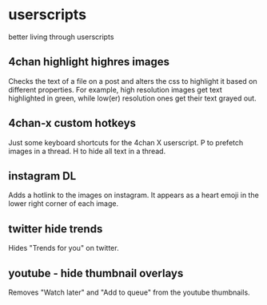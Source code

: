 # userscripts
better living through userscripts

## 4chan highlight highres images
Checks the text of a file on a post and alters the css to highlight it based on different properties.
For example, high resolution images get text highlighted in green, while low(er) resolution ones get their text grayed out.

## 4chan-x custom hotkeys
Just some keyboard shortcuts for the 4chan X userscript.
P to prefetch images in a thread. H to hide all text in a thread.

## instagram DL
Adds a hotlink to the images on instagram. It appears as a heart emoji in the lower right corner of each image.

## twitter hide trends
Hides "Trends for you" on twitter.

## youtube - hide thumbnail overlays
Removes "Watch later" and "Add to queue" from the youtube thumbnails.
